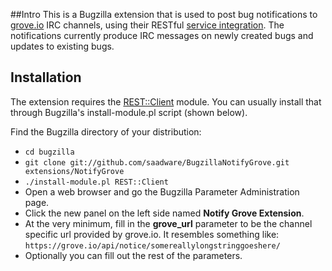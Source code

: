 ##Intro
This is a Bugzilla extension that is used to post bug notifications to 
[grove.io][2] IRC channels, using their RESTful [service integration][3]. 
The notifications currently produce IRC messages on newly created bugs 
and updates to existing bugs. 

## Installation
The extension requires the [REST::Client][1] module. You can usually install that 
through Bugzilla's install-module.pl script (shown below).

Find the Bugzilla directory of your distribution:
   
* `cd bugzilla`
* `git clone git://github.com/saadware/BugzillaNotifyGrove.git extensions/NotifyGrove` 
* `./install-module.pl REST::Client`
* Open a web browser and go the Bugzilla Parameter Administration page.
* Click the new panel on the left side named **Notify Grove Extension**.
* At the very minimum, fill in the **grove_url** parameter to be the channel 
specific url provided by grove.io. It resembles something like:
`https://grove.io/api/notice/somereallylongstringgoeshere/`
* Optionally you can fill out the rest of the parameters.

[1]: http://search.cpan.org/~mcrawfor/REST-Client-88/lib/REST/Client.pm
[2]: http://grove.io
[3]: https://grove.io/help/tools/service-integrations